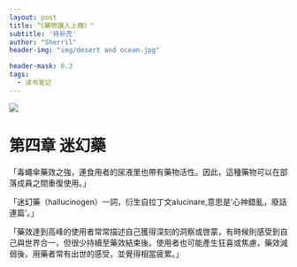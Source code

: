 ```yaml
---
layout: post
title: “《藥物讓人上癮》"
subtitle: '待补充'
author: "Sherril"
header-img: "img/desert and ocean.jpg"

header-mask: 0.3
tags:
  - 读书笔记
---
```

![](https://im2.book.com.tw/image/getImage?i=https://www.books.com.tw/img/001/061/80/0010618017.jpg&v=529350db&w=1146&h=600)

# 第四章 迷幻藥

「毒蠅傘藥效之強，連食用者的尿液里也帶有藥物活性。因此，這種藥物可以在部落成員之間重復使用。」

「迷幻藥（hallucinogen）一詞，衍生自拉丁文alucinare,意思是‘心神錯亂，廢話連篇’。」

「藥效達到高峰的使用者常常描述自己獲得深刻的洞察或啓蒙，有時候則感受到自己與世界合一，但很少持續至藥效結束後。使用者也可能產生狂喜或焦慮，藥效減弱後，用藥者常有出世的感受，並覺得相當疲累。」 
